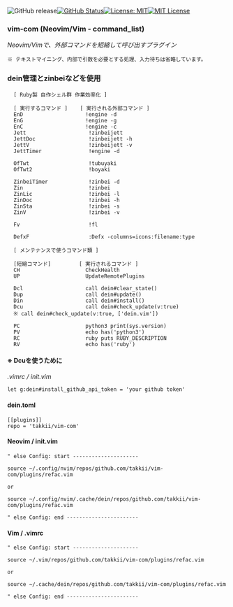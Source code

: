 ![GitHub release](https://img.shields.io/github/release/takkii/vim-com.svg?style=flat)[![GitHub Status](https://img.shields.io/github/last-commit/takkii/vim-com.svg?style=flat)](GitHub)[![License: MIT](https://img.shields.io/badge/License-MIT-yellow.svg)](https://opensource.org/licenses/MIT)[![MIT License](http://img.shields.io/badge/license-MIT-blue.svg?style=flat)](LICENSE)

### vim-com (Neovim/Vim - command_list)

*Neovim/Vimで、外部コマンドを短縮して呼び出すプラグイン*
```
※ テキストマイニング、内部で引数を必要とする処理、入力待ちは省略しています。
```

### dein管理とzinbeiなどを使用

      [ Ruby製 自作シェル群 作業効率化 ]
      
      [ 実行するコマンド ]    [ 実行される外部コマンド ]
      EnD                    !engine -d
      EnG                    !engine -g
      EnC                    !engine -c
      Jett                    !zinbeijett
      JettDoc                 !zinbeijett -h
      JettV                   !zinbeijett -v
      JettTimer               !engine -d      
      
      OfTwt                   !tubuyaki
      OfTwt2                  !boyaki
      
      ZinbeiTimer             !zinbei -d
      Zin                     !zinbei
      ZinLic                  !zinbei -l
      ZinDoc                  !zinbei -h
      ZinSta                  !zinbei -s
      ZinV                    !zinbei -v
      
      Fv                      !fl
      
      DefxF                   :Defx -columns=icons:filename:type

      [ メンテナンスで使うコマンド類 ]
      
      [短縮コマンド]         [ 実行されるコマンド ]
      CH                     CheckHealth
      UP                     UpdateRemotePlugins
      
      Dcl                    call dein#clear_state()
      Dup                    call dein#update()
      Din                    call dein#install()
      Dcu                    call dein#check_update(v:true)
      ※ call dein#check_update(v:true, ['dein.vim'])

      PC                     python3 print(sys.version)
      PV                     echo has('python3')
      RC                     ruby puts RUBY_DESCRIPTION
      RV                     echo has('ruby')

#### ※ Dcuを使うために

_.vimrc / init.vim_

```markdown
let g:dein#install_github_api_token = 'your github token'
```

#### dein.toml

```VimL
[[plugins]]
repo = 'takkii/vim-com'
```

#### Neovim / init.vim

```VimL
" else Config: start ---------------------

source ~/.config/nvim/repos/github.com/takkii/vim-com/plugins/refac.vim

or

source ~/.config/nvim/.cache/dein/repos/github.com/takkii/vim-com/plugins/refac.vim

" else Config: end -----------------------
```

#### Vim / .vimrc

```VimL
" else Config: start ---------------------

source ~/.vim/repos/github.com/takkii/vim-com/plugins/refac.vim

or

source ~/.cache/dein/repos/github.com/takkii/vim-com/plugins/refac.vim

" else Config: end -----------------------
```

